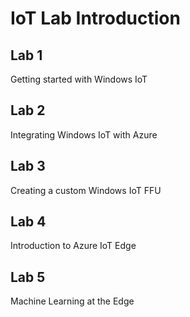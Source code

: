 # IoT Lab Introduction

## Lab 1
Getting started with Windows IoT

## Lab 2
Integrating Windows IoT with Azure

## Lab 3
Creating a custom Windows IoT FFU

## Lab 4 
Introduction to Azure IoT Edge

## Lab 5
Machine Learning at the Edge


